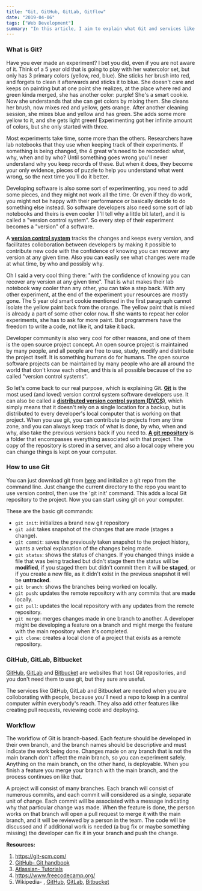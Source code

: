 ```yaml
---
title: "Git, GitHub, GitLab, Gitflow"
date: "2019-04-06"
tags: ["Web Development"]
summary: "In this article, I aim to explain what Git and services like GitHub, GitLab, and Bitbucket are."
---
```


### What is Git?

Have you ever made an experiment? I bet you did, even if you are not aware of it. Think of a 5 year old that is going to play with her watercolor set, but only has 3 primary colors (yellow, red, blue). She sticks her brush into red, and forgets to clean it afterwards and sticks it to blue. She doesn't care and keeps on painting but at one point she realizes, at the place where red and green kinda merged, she has another color: purple! She's a smart cookie. Now she understands that she can get colors by mixing them. She cleans her brush, now mixes red and yellow, gets orange. After another cleaning session, she mixes blue and yellow and has green. She adds some more yellow to it, and she gets light green! Experimenting got her infinite amount of colors, but she only started with three.

Most experiments take time, some more than the others. Researchers have lab notebooks that they use when keeping track of their experiments. If something is being changed, the 4 great w's need to be recorded: what, why, when and by who? Until something goes wrong you'll never understand why you keep records of these. But when it does, they become your only evidence, pieces of puzzle to help you understand what went wrong, so the next time you'll do it better.

Developing software is also some sort of experimenting, you need to add some pieces, and they might not work all the time. Or even if they do work, you might not be happy with their performance or basically decide to do something else instead. So software developers also need some sort of lab notebooks and theirs is even cooler (I'll tell why a little bit later), and it is called a "version control system". So every step of their experiment becomes a "version" of a software.

A **[version control system](https://en.wikipedia.org/wiki/Version_control)** tracks the changes and keeps every version, and facilitates colloboration between developers by making it possible to contribute new code with the confidence of knowing you can recover any version at any given time. Also you can easily see what changes were made at what time, by who and possibly why.

Oh I said a very cool thing there: "with the confidence of knowing you can recover any version at any given time". That is what makes their lab notebook way cooler than any other, you can take a step back. With any other experiment, at the end of the experiment your resources are mostly gone. The 5 year old smart cookie mentioned in the first paragraph cannot isolate the yellow paint back from the orange. The yellow paint that is mixed is already a part of some other color now. If she wants to repeat her color experiments, she has to ask for more paint. But programmers have the freedom to write a code, not like it, and take it back.

Developer community is also very cool for other reasons, and one of them is the open source project concept. An open source project is maintained by many people, and all people are free to use, study, modify and distribute the project itself. It is something humans do for humans. The open source software projects can be maintained by many people who are all around the world that don't know each other, and this is all possible because of the so called "version control systems".

So let's come back to our real purpose, which is explaining Git. **[Git](https://en.wikipedia.org/wiki/Git)** is the most used (and loved) version control system software developers use. It can also be called a **[distributed version control system (DVCS)](https://en.wikipedia.org/wiki/Distributed_version_control)**, which simply means that it doesn't rely on a single location for a backup, but is distributed to every developer's local computer that is working on that project. When you use git, you can contribute to projects from any time zone, and you can always keep track of what is done, by who, when and why, also take the previous versions back if you need to. **[A git repository](<https://en.wikipedia.org/wiki/Repository_(version_control)>)** is a folder that encompasses everything associated with that project. The copy of the repository is stored in a server, and also a local copy where you can change things is kept on your computer.

### How to use Git

You can just download git from [here](https://git-scm.com/book/en/v2/Getting-Started-Installing-Git) and initialize a git repo from the command line. Just change the current directory to the repo you want to use version control, then use the 'git init' command. This adds a local Git repository to the project. Now you can start using git on your computer.

These are the basic git commands:

- `git init`: initializes a brand new git repository
- `git add`: takes snapshot of the changes that are made (stages a change).
- `git commit`: saves the previously taken snapshot to the project history, wants a verbal explanation of the changes being made.
- `git status`: shows the status of changes. If you changed things inside a file that was being tracked but didn't stage them the status will be **modified**, if you staged them but didn't commit them it will be **staged**, or if you create a new file, as it didn't exist in the previous snapshot it will be **untracked**.
- `git branch`: shows the branches being worked on locally.
- `git push`: updates the remote repository with any commits that are made locally.
- `git pull`: updates the local repository with any updates from the remote repository.
- `git merge`: merges changes made in one branch to another. A developer might be developing a feature on a branch and might merge the feature with the main repository when it's completed.
- `git clone`: creates a local clone of a project that exists as a remote repository.

### GitHub, GitLab, Bitbucket

[GitHub](https://github.com/), [GitLab](https://gitlab.com/explore) and [Bitbucket](https://bitbucket.org/product/) are websites that host Git repositories, and you don't need them to use git, but they sure are useful.

The services like GitHub, GitLab and Bitbucket are needed when you are colloborating with people, because you'll need a repo to keep in a central computer within everybody's reach. They also add other features like creating pull requests, reviewing code and deploying.

### Workflow

The workflow of Git is branch-based. Each feature should be developed in their own branch, and the branch names should be descriptive and must indicate the work being done. Changes made on any branch that is not the main branch don't affect the main branch, so you can experiment safely. Anything on the main branch, on the other hand, is deployable. When you finish a feature you merge your branch with the main branch, and the process continues on like that.

A project will consist of many branches. Each branch will consist of numerous commits, and each commit will considered as a single, separate unit of change. Each commit will be associated with a message indicating why that particular change was made. When the feature is done, the person works on that branch will open a pull request to merge it with the main branch, and it will be reviewed by a person in the team. The code will be discussed and if additional work is needed (a bug fix or maybe something missing) the developer can fix it in your branch and push the change.

**Resources:**

1. https://git-scm.com/
2. [GitHub- Git handbook](https://guides.github.com/introduction/git-handbook/)
3. [Atlassian- Tutorials](https://www.atlassian.com/git/tutorials/what-is-git)
4. https://www.freecodecamp.org/
5. Wikipedia- , [GitHub](https://en.wikipedia.org/wiki/GitHub), [GitLab](https://en.wikipedia.org/wiki/GitLab), [Bitbucket](https://en.wikipedia.org/wiki/Bitbucket)

